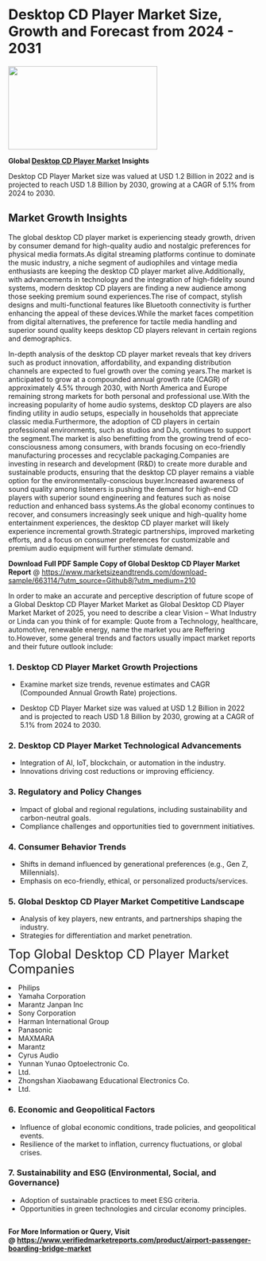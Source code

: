 <H1>Desktop CD Player Market Size, Growth and Forecast from 2024 - 2031</H1><img class="aligncenter size-medium wp-image-584254" src="https://thirdeyenews.in/wp-content/uploads/2024/09/Global-Market-Research-300x168.jpeg" alt="" width="300" height="168" /><p><strong>Global&nbsp;<a href="https://www.marketsizeandtrends.com/download-sample/663114/?utm_source=Github8j?utm_medium=210">Desktop CD Player Market</a> Insights</strong></p><p>Desktop CD Player Market size was valued at USD 1.2 Billion in 2022 and is projected to reach USD 1.8 Billion by 2030, growing at a CAGR of 5.1% from 2024 to 2030.</p><p><h2>Market Growth Insights</h2> <p>The global desktop CD player market is experiencing steady growth, driven by consumer demand for high-quality audio and nostalgic preferences for physical media formats.As digital streaming platforms continue to dominate the music industry, a niche segment of audiophiles and vintage media enthusiasts are keeping the desktop CD player market alive.Additionally, with advancements in technology and the integration of high-fidelity sound systems, modern desktop CD players are finding a new audience among those seeking premium sound experiences.The rise of compact, stylish designs and multi-functional features like Bluetooth connectivity is further enhancing the appeal of these devices.While the market faces competition from digital alternatives, the preference for tactile media handling and superior sound quality keeps desktop CD players relevant in certain regions and demographics.</p> <p>In-depth analysis of the desktop CD player market reveals that key drivers such as product innovation, affordability, and expanding distribution channels are expected to fuel growth over the coming years.The market is anticipated to grow at a compounded annual growth rate (CAGR) of approximately 4.5% through 2030, with North America and Europe remaining strong markets for both personal and professional use.With the increasing popularity of home audio systems, desktop CD players are also finding utility in audio setups, especially in households that appreciate classic media.Furthermore, the adoption of CD players in certain professional environments, such as studios and DJs, continues to support the segment.The market is also benefitting from the growing trend of eco-consciousness among consumers, with brands focusing on eco-friendly manufacturing processes and recyclable packaging.Companies are investing in research and development (R&D) to create more durable and sustainable products, ensuring that the desktop CD player remains a viable option for the environmentally-conscious buyer.Increased awareness of sound quality among listeners is pushing the demand for high-end CD players with superior sound engineering and features such as noise reduction and enhanced bass systems.As the global economy continues to recover, and consumers increasingly seek unique and high-quality home entertainment experiences, the desktop CD player market will likely experience incremental growth.Strategic partnerships, improved marketing efforts, and a focus on consumer preferences for customizable and premium audio equipment will further stimulate demand.</p><p><span class=""><strong>Download Full PDF Sample Copy of Global Desktop CD Player Market Report</strong> @ <a href="https://www.marketsizeandtrends.com/download-sample/663114/?utm_source=Github8j?utm_medium=210" target="_blank">https://www.marketsizeandtrends.com/download-sample/663114/?utm_source=Github8j?utm_medium=210</a></span></p><p>In order to make an accurate and perceptive description of future scope of a Global&nbsp;Desktop CD Player Market Market as Global&nbsp;Desktop CD Player Market Market of 2025, you need to describe a clear Vision &ndash; What Industry or Linda can you think of for example: Quote from a Technology, healthcare, automotive, renewable energy, name the market you are Reffering to.However, some general trends and factors usually impact market reports and their future outlook include:</p><h3>1.&nbsp;<strong>Desktop CD Player Market Growth Projections</strong></h3><ul><li>Examine market size trends, revenue estimates and CAGR (Compounded Annual Growth Rate) projections.</li><li><p>Desktop CD Player Market size was valued at USD 1.2 Billion in 2022 and is projected to reach USD 1.8 Billion by 2030, growing at a CAGR of 5.1% from 2024 to 2030.</p></li></ul><h3>2.&nbsp;<strong>Desktop CD Player Market Technological Advancements</strong></h3><ul><li>Integration of AI, IoT, blockchain, or automation in the industry.</li><li>Innovations driving cost reductions or improving efficiency.</li></ul><h3>3.&nbsp;<strong>Regulatory and Policy Changes</strong></h3><ul><li>Impact of global and regional regulations, including sustainability and carbon-neutral goals.</li><li>Compliance challenges and opportunities tied to government initiatives.</li></ul><h3>4.&nbsp;<strong>Consumer Behavior Trends</strong></h3><ul><li>Shifts in demand influenced by generational preferences (e.g., Gen Z, Millennials).</li><li>Emphasis on eco-friendly, ethical, or personalized products/services.</li></ul><h3>5.&nbsp;<strong>Global Desktop CD Player Market Competitive Landscape</strong></h3><ul><li>Analysis of key players, new entrants, and partnerships shaping the industry.</li><li>Strategies for differentiation and market penetration.</li></ul><p data-pm-slice="1 1 []"><span style="color: inherit; font-family: inherit; font-size: 25px;">Top Global Desktop CD Player Market Companies</span></p><div class="" data-test-id=""><p><li>Philips</li><li> Yamaha Corporation</li><li> Marantz Janpan Inc</li><li> Sony Corporation</li><li> Harman International Group</li><li> Panasonic</li><li> MAXMARA</li><li> Marantz</li><li> Cyrus Audio</li><li> Yunnan Yunao Optoelectronic Co.</li><li> Ltd.</li><li> Zhongshan Xiaobawang Educational Electronics Co.</li><li> Ltd.</li></p></div><h3>6.&nbsp;<strong>Economic and Geopolitical Factors</strong></h3><ul><li>Influence of global economic conditions, trade policies, and geopolitical events.</li><li>Resilience of the market to inflation, currency fluctuations, or global crises.</li></ul><h3>7.&nbsp;<strong>Sustainability and ESG (Environmental, Social, and Governance)</strong></h3><ul><li>Adoption of sustainable practices to meet ESG criteria.</li><li>Opportunities in green technologies and circular economy principles.</li></ul><h2><strong style="font-size: 14px;">For More Information or Query, Visit @&nbsp;</strong><a style="background-color: #ffffff; font-size: 14px;" href="https://www.marketsizeandtrends.com/report/desktop-cd-player-market/" target="_blank">https://www.verifiedmarketreports.com/product/airport-passenger-boarding-bridge-market</a></h2>